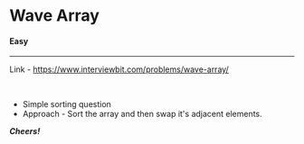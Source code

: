 # Wave Array

#### Easy

<hr>

Link - https://www.interviewbit.com/problems/wave-array/

<br>

* Simple sorting question
* Approach - Sort the array and then swap it's adjacent elements.

***Cheers!***
